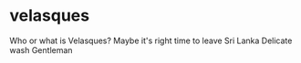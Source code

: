 # velasques
Who or what is Velasques? 
Maybe it's right time to leave Sri Lanka
Delicate wash
Gentleman
